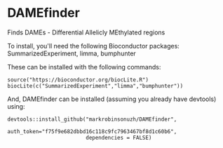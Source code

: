 # DAMEfinder
Finds DAMEs - Differential Allelicly MEthylated regions

To install, you'll need the following Bioconductor packages:
SummarizedExperiment, limma, bumphunter

These can be installed with the following commands:

```{r}
source("https://bioconductor.org/biocLite.R")
biocLite(c("SummarizedExperiment","limma","bumphunter"))
```

And, DAMEfinder can be installed (assuming you already have devtools) using:
```{r}
devtools::install_github("markrobinsonuzh/DAMEfinder", 
                         auth_token="f75f9e682dbbd16c118c9fc7963467bf8d1c60b6", 
                         dependencies = FALSE)
```
